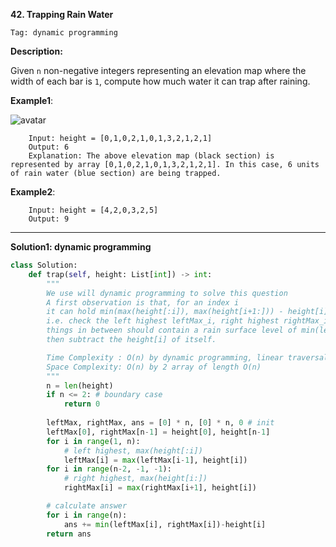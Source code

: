 **42. Trapping Rain Water**

```Tag: dynamic programming```

**Description:**

Given ```n``` non-negative integers representing an elevation map where the width of each bar is ```1```, compute how much water it can trap after raining.

**Example1**:

![avatar](Fig/42-E1.png)

        Input: height = [0,1,0,2,1,0,1,3,2,1,2,1]
        Output: 6
        Explanation: The above elevation map (black section) is represented by array [0,1,0,2,1,0,1,3,2,1,2,1]. In this case, 6 units of rain water (blue section) are being trapped.

**Example2**:

        Input: height = [4,2,0,3,2,5]
        Output: 9

-----------

**Solution1: dynamic programming**

```python
class Solution:
    def trap(self, height: List[int]) -> int:
        """
        We use will dynamic programming to solve this question
        A first observation is that, for an index i
        it can hold min(max(height[:i]), max(height[i+1:])) - height[i] amount of rain
        i.e. check the left highest leftMax_i, right highest rightMax_i, 
        things in between should contain a rain surface level of min(leftMax_i, rightMax_i)
        then subtract the height[i] of itself.

        Time Complexity : O(n) by dynamic programming, linear traversal
        Space Complexity: O(n) by 2 array of length O(n)
        """
        n = len(height)
        if n <= 2: # boundary case
            return 0
        
        leftMax, rightMax, ans = [0] * n, [0] * n, 0 # init
        leftMax[0], rightMax[n-1] = height[0], height[n-1]
        for i in range(1, n):
            # left highest, max(height[:i])
            leftMax[i] = max(leftMax[i-1], height[i])
        for i in range(n-2, -1, -1):
            # right highest, max(height[i:])
            rightMax[i] = max(rightMax[i+1], height[i])

        # calculate answer
        for i in range(n):
            ans += min(leftMax[i], rightMax[i])-height[i]
        return ans
```
